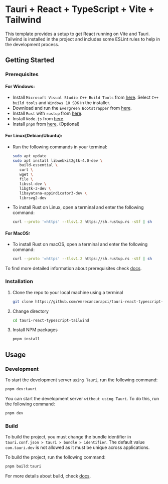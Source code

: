 # Tauri + React + TypeScript + Vite + Tailwind 

This template provides a setup to get React running on Vite and Tauri. Tailwind is installed in the project and includes some ESLint rules to help in the development process.

## Getting Started

### Prerequisites

#### For Windows:
- Install `Microsoft Visual Studio C++ Build Tools` from [here](https://visualstudio.microsoft.com/visual-cpp-build-tools/). Select `C++ build tools` and `Windows 10 SDK` in the installer.
- Download and run the `Evergreen Bootstrapper` from [here](https://developer.microsoft.com/en-us/microsoft-edge/webview2/#download-section).
- Install `Rust` with `rustup` from [here](https://www.rust-lang.org/tools/install).
- Install `Node.js` from [here](https://nodejs.org/en/download/).
- Install `pnpm` from [here](https://pnpm.io/installation). (Optional)

#### For Linux(Debian/Ubuntu):

- Run the following commands in your terminal:

   ```bash
   sudo apt update
   sudo apt install libwebkit2gtk-4.0-dev \
      build-essential \
      curl \
      wget \
      file \
      libssl-dev \
      libgtk-3-dev \
      libayatana-appindicator3-dev \
      librsvg2-dev
   ```

- To install Rust on Linux, open a terminal and enter the following command:

   ```bash
   curl --proto '=https' --tlsv1.2 https://sh.rustup.rs -sSf | sh
   ```

#### For MacOS:

- To install Rust on macOS, open a terminal and enter the following command:

   ```bash
   curl --proto '=https' --tlsv1.2 https://sh.rustup.rs -sSf | sh
   ```

To find more detailed information about prerequisites check [docs](https://tauri.app/v1/guides/getting-started/prerequisites).

### Installation

1. Clone the repo to your local machine using a terminal
   ```bash
   git clone https://github.com/emrecancorapci/tauri-react-typescript-tailwind
   ```
2. Change directory
   ```bash
   cd tauri-react-typescript-tailwind
   ```
3. Install NPM packages
   ```bash
   pnpm install
   ```

## Usage

### Development

To start the development server `using Tauri`, run the following command:

```bash
pnpm dev:tauri
```

You can start the development server `without using Tauri`. To do this, run the following command:

```bash
pnpm dev
```

### Build

To build the project, you must change the bundle identifier in `tauri.conf.json > tauri > bundle > identifier`. The default value `com.tauri.dev` is not allowed as it must be unique across applications.

To build the project, run the following command:

```bash
pnpm build:tauri
```
For more details about build, check [docs](https://tauri.app/v1/guides/building).
